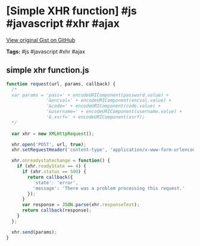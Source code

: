 # [Simple XHR function] #js #javascript #xhr #ajax

[View original Gist on GitHub](https://gist.github.com/Integralist/a66a29561f6544297a5ad41a8208193c)

**Tags:** #js #javascript #xhr #ajax

## simple xhr function.js

```javascript
function request(url, params, callback) {
  /*
  var params = 'pass=' + encodeURIComponent(password.value) +
               '&encval=' + encodeURIComponent(encval.value) +
               '&code=' + encodeURIComponent(code.value) +
               '&username=' + encodeURIComponent(username.value) +
               '&_xsrf=' + encodeURIComponent(xsrf);
  */
  
  var xhr = new XMLHttpRequest();

  xhr.open('POST', url, true);
  xhr.setRequestHeader('content-type', 'application/x-www-form-urlencoded');

  xhr.onreadystatechange = function() {
    if (xhr.readyState == 4) {
      if (xhr.status == 500) {
        return callback({
          'state': 'error',
          'message': 'There was a problem processing this request.'
        });
      }
      var response = JSON.parse(xhr.responseText);
      return callback(response);
    }
  };

  xhr.send(params);
}
```

